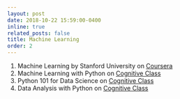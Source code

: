 ```yaml
---
layout: post
date: 2018-10-22 15:59:00-0400
inline: true
related_posts: false
title: Machine Learning
order: 2
---
```


1. Machine Learning by Stanford University on [Coursera](https://www.coursera.org/account/accomplishments/certificate/KSELVURJ6C9Z)
2. Machine Learning with Python on [Cognitive Class](https://courses.cognitiveclass.ai/certificates/54f10d80ed204829a50c4467522e8f53)
3. Python 101 for Data Science on [Cognitive Class](https://courses.cognitiveclass.ai/certificates/9eac327086634f039b01ff1f92e8369d)
4. Data Analysis with Python on [Cognitive Class](https://courses.cognitiveclass.ai/certificates/50e413f4fd084f628e9711d3d118b9c3)
